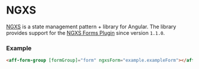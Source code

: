 # NGXS

[NGXS](https://www.ngxs.io) is a state management pattern + library for Angular. The library provides
support for the [NGXS Forms Plugin](https://www.ngxs.io/plugins/form) since version `1.1.0`.

### Example

```html
<aff-form-group [formGroup]="form" ngxsForm="example.exampleForm"></aff-form-group>
```

